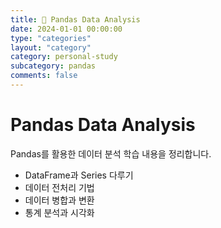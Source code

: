 ```yaml
---
title: 🐼 Pandas Data Analysis
date: 2024-01-01 00:00:00
type: "categories"
layout: "category"
category: personal-study
subcategory: pandas
comments: false
---
```


# Pandas Data Analysis

Pandas를 활용한 데이터 분석 학습 내용을 정리합니다.

- DataFrame과 Series 다루기
- 데이터 전처리 기법
- 데이터 병합과 변환
- 통계 분석과 시각화 